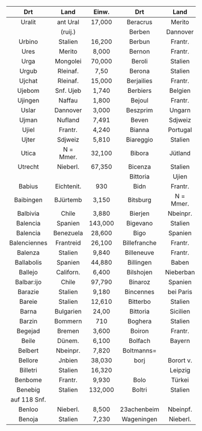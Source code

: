 | Drt | Land | Einw. | Drt | Land | Einw. |
| :--: | :--: | :--: | :--: | :--: | :--: |
| Uralit | ant Ural | 17,000 | Beracrus | Merito | 12,000 |
|  | (ruij.) |  | Berben | Dannover | 7,670 |
| Urbino | Stalien | 16,200 | Berbun | Frantr. | 15,800 |
| Ures | Merito | 8,000 | Bernon | Frantr. | 7,640 |
| Urga | Mongolei | 70,000 | Beroli | Stalien | 11,040 |
| Urgub | Rleinaf. | 7,50 | Berona | Stalien | 65,700 |
| Ujchat | Rleinaf. | 15,000 | Berjailies | Frantr. | 78,000 |
| Ujebom | Snf. Ujeb | 1,740 | Berbiers | Belgien | 40,000 |
| Ujingen | Naffau | 1,800 | Bejoul | Frantr. | 9,210 |
| Uslar | Dannover | 3,000 | Beszprim | Ungarn | 12,000 |
| Ujman | Nufland | 7,491 | Beven | Sdjweiz | 7,890 |
| Ujiel | Frantr. | 4,240 | Bianna | Portugal | 8,880 |
| Ujter | Sdjweiz | 5,810 | Biareggio | Stalien | 11,380 |
| Utica | N = Mmer. | 32,100 | Bibora | Jütland | 6,430 |
| Utrecht | Nieberl. | 67,350 | Bicenza | Stalien | 39,000 |
|  |  |  | Bittoria | Ujien | 102,000 |
| Babius | Eichtenit. | 930 | Bidn | Frantr. | 6,430 |
| Baibingen | BJürtemb | 3,150 | Bitsburg | N = Mmer. | 12,450 |
| Balbivia | Chile | 3,880 | Bierjen | Nbeinpr. | 20,100 |
| Balencia | Spanien | 143,000 | Bigevano | Stalien | 18,440 |
| Balencia | Benezuela | 28,600 | Bigo | Spanien | 6,750 |
| Balenciennes | Frantreid | 26,100 | Billefranche | Frantr. | 12,500 |
| Balenza | Stalien | 9,840 | Billeneuve | Frantr. | 14,450 |
| Ballabolis | Spanien | 44,880 | Billingen | Baben | 5,580 |
| Ballejo | Californ. | 6,400 | Bilshojen | Nieberban | 3,034 |
| Balbar:ijo | Chile | 97,790 | Binaroz | Spanien | 9,800 |
| Barazie | Stalien | 9,180 | Bincennes | bei Paris | 18,250 |
| Bareie | Stalien | 12,610 | Bitterbo | Stalien | 20,770 |
| Barna | Bulgarien | 24,00 | Bittoria | Sicilien | 17,930 |
| Barzin | Bommern | 710 | Boghera | Stalien | 15,100 |
| Begejad | Bremen | 3,600 | Boiron | Frantr. | 11,070 |
| Beile | Dünem. | 6,100 | Bolfach | Bayern | 1,970 |
| Belbert | Nbeinpr. | 7,820 | Boltmanns= |  |  |
| Bellore | Jnbien | 38,030 | borj | Borort v. | 11,000 |
| Billetri | Stalien | 16,320 |  | Leipzig |  |
| Benbome | Frantr. | 9,930 | Bolo | Türkei | 4,000 |
| Benebig | Stalien | 132,000 | Boltri | Stalien | 13,270 |
| auf 118 Snf. |  |  |  |  |  |
| Benloo | Nieberl. | 8,500 | 23achenbeim | Nbeinpf. | 2,460 |
| Benoja | Stalien | 7,230 | Wageningen | Nieberl. | 6,170 |